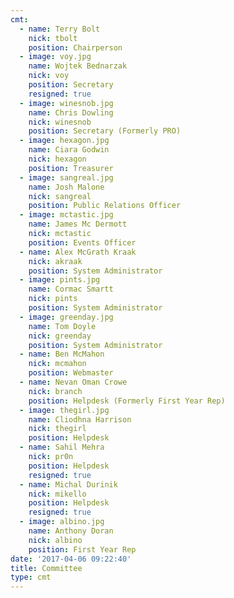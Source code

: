 ```yaml
---
cmt:
  - name: Terry Bolt
    nick: tbolt
    position: Chairperson
  - image: voy.jpg
    name: Wojtek Bednarzak
    nick: voy
    position: Secretary
    resigned: true
  - image: winesnob.jpg
    name: Chris Dowling
    nick: winesnob
    position: Secretary (Formerly PRO)
  - image: hexagon.jpg
    name: Ciara Godwin
    nick: hexagon
    position: Treasurer
  - image: sangreal.jpg
    name: Josh Malone
    nick: sangreal
    position: Public Relations Officer
  - image: mctastic.jpg
    name: James Mc Dermott
    nick: mctastic
    position: Events Officer
  - name: Alex McGrath Kraak
    nick: akraak
    position: System Administrator
  - image: pints.jpg
    name: Cormac Smartt
    nick: pints
    position: System Administrator
  - image: greenday.jpg
    name: Tom Doyle
    nick: greenday
    position: System Administrator
  - name: Ben McMahon
    nick: mcmahon
    position: Webmaster
  - name: Nevan Oman Crowe
    nick: branch
    position: Helpdesk (Formerly First Year Rep)
  - image: thegirl.jpg
    name: Cliodhna Harrison
    nick: thegirl
    position: Helpdesk
  - name: Sahil Mehra
    nick: pr0n
    position: Helpdesk
    resigned: true
  - name: Michal Durinik
    nick: mikello
    position: Helpdesk
    resigned: true
  - image: albino.jpg
    name: Anthony Doran
    nick: albino
    position: First Year Rep
date: '2017-04-06 09:22:40'
title: Committee
type: cmt
---
```

